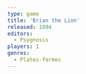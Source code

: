 ```yaml
---
type: game
title: 'Brian the Lion'
released: 1994
editors: 
  - Psygnosis
players: 1
genres:
  - Plates-formes
---
```

